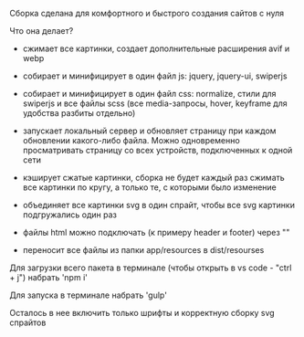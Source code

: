 Сборка сделана для комфортного и быстрого создания сайтов с нуля

Что она делает?

- сжимает все картинки, создает дополнительные расширения avif и webp

- собирает и минифицирует в один файл js: jquery, jquery-ui, swiperjs

- собирает и минифицирует в один файл css: normalize, стили для swiperjs и все файлы scss (все media-запросы, hover, keyframe для удобства разбиты отдельно)

- запускает локальный сервер и обновляет страницу при каждом обновлении какого-либо файла. Можно одновременно просматривать страницу со всех устройств, подключенных к одной сети

- кэширует сжатые картинки, сборка не будет каждый раз сжимать все картинки по кругу, а только те, с которыми было изменение

- объединяет все картинки svg в один спрайт, чтобы все svg картинки подгружались один раз

- файлы html можно подключать (к примеру header и footer) через "<!--=include header.html -->"

- переносит все файлы из папки app/resources в dist/resourses


Для загрузки всего пакета в терминале (чтобы открыть в vs code - "ctrl + j") набрать 'npm i'

Для запуска в терминале набрать 'gulp'


Осталось в нее включить только шрифты и корректную сборку svg спрайтов
